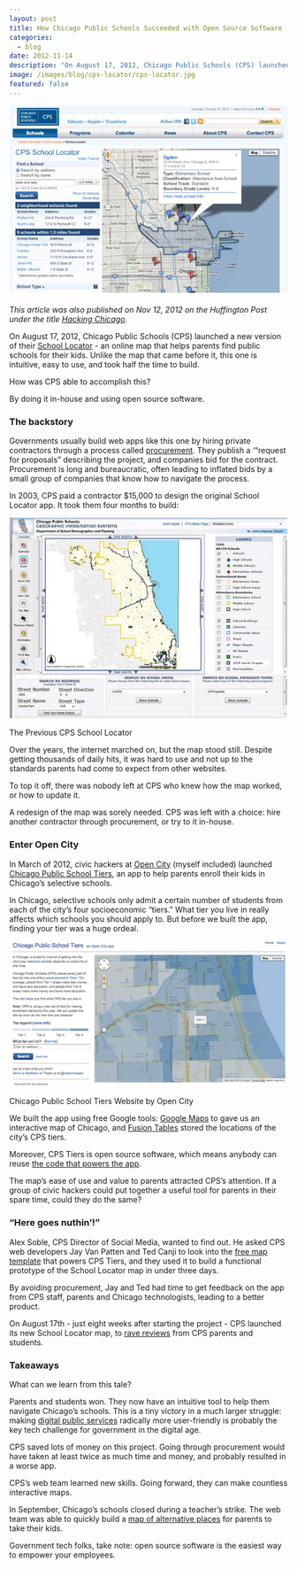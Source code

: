 ```yaml
---
layout: post
title: How Chicago Public Schools Succeeded with Open Source Software
categories: 
  - blog
date: 2012-11-14
description: "On August 17, 2012, Chicago Public Schools (CPS) launched a new version of their School Locator - an online map that helps parents find public schools for their kids. Unlike the map that came before it, this one is intuitive, easy to use, and took half the time to build. How was CPS able to accomplish this? By doing it in-house and using open source software."
image: /images/blog/cps-locator/cps-locator.jpg
featured: false
---
```


<p><a href='http://cps.edu/map'><img class='img-thumbnail' src='/images/blog/cps-locator/cps-locator.jpg' title='Jekyll' alt='Jekyll'></a></p>
            
<p><em>This article was also published on Nov 12, 2012 on the Huffington Post under the title <a href="http://www.huffingtonpost.com/derek-eder/chicago-public-schools-locator-map_b_2119284.html">Hacking Chicago</a>.</em></p>

<p>On August 17, 2012, Chicago Public Schools (CPS) launched a new version of their <a href="http://cps.edu/map">School Locator</a> - an online map that helps parents find public schools for their kids. Unlike the map that came before it, this one is intuitive, easy to use, and took half the time to build.</p>

<p>How was CPS able to accomplish this?</p>

<p>By doing it in-house and using open source software.</p>

### The backstory

Governments usually build web apps like this one by hiring private contractors through a process called [procurement](http://en.wikipedia.org/wiki/Procurement). They publish a ‘“request for proposals” describing the project, and companies bid for the contract. Procurement is long and bureaucratic, often leading to inflated bids by a small group of companies that know how to navigate the process.

In 2003, CPS paid a contractor $15,000 to design the original School Locator app. It took them four months to build:

<p><img class='img-thumbnail' src='/images/blog/cps-locator/cps-locator-old.jpg' title='The Previous CPS School Locator' alt='The Previous CPS School Locator'></p>

The Previous CPS School Locator

Over the years, the internet marched on, but the map stood still. Despite getting thousands of daily hits, it was hard to use and not up to the standards parents had come to expect from other websites. 

To top it off, there was nobody left at CPS who knew how the map worked, or how to update it. 

A redesign of the map was sorely needed. CPS was left with a choice: hire another contractor through procurement, or try to it in-house.

### Enter Open City

In March of 2012, civic hackers at [Open City](http://opencityapps.org/) (myself included) launched [Chicago Public School Tiers](http://cpstiers.opencityapps.org), an app to help parents enroll their kids in Chicago’s selective schools. 

In Chicago, selective schools only admit a certain number of students from each of the city’s four socioeconomic “tiers.” What tier you live in really affects which schools you should apply to. But before we built the app, finding your tier was a huge ordeal.

<p><a href='http://cpstiers.opencityapps.org'><img class='img-thumbnail' src='/images/blog/cps-locator/cps-tiers.jpg' title='Chicago Public School Tiers Website by Open City' alt='Chicago Public School Tiers Website by Open City'></a></p>

Chicago Public School Tiers Website by Open City

We built the app using free Google tools: [Google Maps](https://developers.google.com/maps/documentation/javascript/) to gave us an interactive map of Chicago, and [Fusion Tables](http://www.google.com/fusiontables/Home/) stored the locations of the city’s CPS tiers. 

Moreover, CPS Tiers is open source software, which means anybody can reuse [the code that powers the app](https://github.com/open-city/cps-tiers). 

The map’s ease of use and value to parents attracted CPS’s attention. If a group of civic hackers could put together a useful tool for parents in their spare time, could they do the same? 

### “Here goes nuthin’!”

Alex Soble, CPS Director of Social Media, wanted to find out. He asked CPS web developers Jay Van Patten and Ted Canji to look into the [free map template](http://derekeder.com/searchable_map_template/) that powers CPS Tiers, and they used it to build a functional prototype of the School Locator map in under three days.

By avoiding procurement, Jay and Ted had time to get feedback on the app from CPS staff, parents and Chicago technologists, leading to a better product.

On August 17th - just eight weeks after starting the project - CPS launched its new School Locator map, to [rave reviews](http://storify.com/alexsoble/reactions-to-cps-s-new-school-locator-tool) from CPS parents and students.

### Takeaways

What can we learn from this tale?

Parents and students won. They now have an intuitive tool to help them navigate Chicago’s schools. This is a tiny victory in a much larger struggle: making [digital public services](http://digital.cabinetoffice.gov.uk/) radically more user-friendly is probably the key tech challenge for government in the digital age.

CPS saved lots of money on this project. Going through procurement would have taken at least twice as much time and money, and probably resulted in a worse app.

CPS’s web team learned new skills. Going forward, they can make countless interactive maps. 

In September, Chicago’s schools closed during a teacher’s strike. The web team was able to quickly build a [map of alternative places](http://cps.edu/ChildrenFirst/Pages/ChildrenFirstLocator.aspx) for parents to take their kids. 

Government tech folks, take note: open source software is the easiest way to empower your employees.